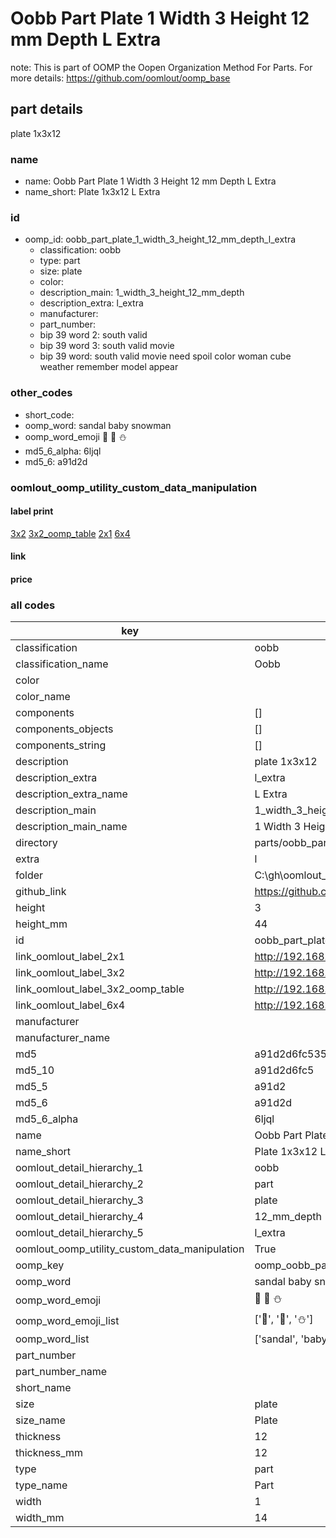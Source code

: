 # Oobb Part Plate 1 Width 3 Height 12 mm Depth L Extra  

note: This is part of OOMP the Oopen Organization Method For Parts. For more details: https://github.com/oomlout/oomp_base

##  part details
  



plate 1x3x12



### name
* name: Oobb Part Plate 1 Width 3 Height 12 mm Depth L Extra
* name_short: Plate 1x3x12 L Extra
### id
* oomp_id: oobb_part_plate_1_width_3_height_12_mm_depth_l_extra
  * classification: oobb
  * type: part
  * size: plate
  * color: 
  * description_main: 1_width_3_height_12_mm_depth
  * description_extra: l_extra
  * manufacturer: 
  * part_number: 
  * bip 39 word 2: south valid
  * bip 39 word 3: south valid movie
  * bip 39 word: south valid movie need spoil color woman cube weather remember model appear

### other_codes
* short_code: 
* oomp_word: sandal baby snowman
* oomp_word_emoji :sandal: :baby: :snowman:
* md5_6_alpha: 6ljql
* md5_6: a91d2d






### oomlout_oomp_utility_custom_data_manipulation
#### label print
[3x2](http://192.168.1.245:1112/?label=oomp%206ljql)
[3x2_oomp_table](http://192.168.1.108:1112/?label=oomp%206ljql)
[2x1](http://192.168.1.242:1112/?label=oomp%206ljql)
[6x4](http://192.168.1.55:1112/?label=oomp%206ljql)    

#### link

                              

#### price







### all codes 
| key | value |  
| --- | --- |  
| classification | oobb |  
| classification_name | Oobb |  
| color |  |  
| color_name |  |  
| components | [] |  
| components_objects | [] |  
| components_string | [] |  
| description | plate 1x3x12 |  
| description_extra | l_extra |  
| description_extra_name | L Extra |  
| description_main | 1_width_3_height_12_mm_depth |  
| description_main_name | 1 Width 3 Height 12 mm Depth |  
| directory | parts/oobb_part_plate_1_width_3_height_12_mm_depth_l_extra |  
| extra | l |  
| folder | C:\gh\oomlout_oobb_version_4_generated_parts\things\oobb_part_plate_1_width_3_height_12_mm_depth_l_extra |  
| github_link | https://github.com/oomlout/oomlout_oomp_part_src/tree/main/parts/oobb_part_plate_1_width_3_height_12_mm_depth_l_extra |  
| height | 3 |  
| height_mm | 44 |  
| id | oobb_part_plate_1_width_3_height_12_mm_depth_l_extra |  
| link_oomlout_label_2x1 | http://192.168.1.242:1112/?label=oomp%206ljql |  
| link_oomlout_label_3x2 | http://192.168.1.245:1112/?label=oomp%206ljql |  
| link_oomlout_label_3x2_oomp_table | http://192.168.1.108:1112/?label=oomp%206ljql |  
| link_oomlout_label_6x4 | http://192.168.1.55:1112/?label=oomp%206ljql |  
| manufacturer |  |  
| manufacturer_name |  |  
| md5 | a91d2d6fc5357f9cb6e9293d21fc3681 |  
| md5_10 | a91d2d6fc5 |  
| md5_5 | a91d2 |  
| md5_6 | a91d2d |  
| md5_6_alpha | 6ljql |  
| name | Oobb Part Plate 1 Width 3 Height 12 mm Depth L Extra |  
| name_short | Plate 1x3x12 L Extra |  
| oomlout_detail_hierarchy_1 | oobb |  
| oomlout_detail_hierarchy_2 | part |  
| oomlout_detail_hierarchy_3 | plate |  
| oomlout_detail_hierarchy_4 | 12_mm_depth |  
| oomlout_detail_hierarchy_5 | l_extra |  
| oomlout_oomp_utility_custom_data_manipulation | True |  
| oomp_key | oomp_oobb_part_plate_1_width_3_height_12_mm_depth_l_extra |  
| oomp_word | sandal baby snowman |  
| oomp_word_emoji | :sandal: :baby: :snowman: |  
| oomp_word_emoji_list | [':sandal:', ':baby:', ':snowman:'] |  
| oomp_word_list | ['sandal', 'baby', 'snowman'] |  
| part_number |  |  
| part_number_name |  |  
| short_name |  |  
| size | plate |  
| size_name | Plate |  
| thickness | 12 |  
| thickness_mm | 12 |  
| type | part |  
| type_name | Part |  
| width | 1 |  
| width_mm | 14 |  
